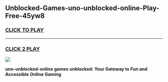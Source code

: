 
## Unblocked-Games-uno-unblocked-online-Play-Free-45yw8
<h3>
<a href="https://premium76.site?title=uno-unblocked-online&ref=23A">CLICK TO PLAY</a></h3>
<hr>

<h3>
<a href="https://premium76.site?title=uno-unblocked-online&ref=23A">CLICK 2 PLAY</a>
  
</h3>

<a href="https://premium76.site?title=uno-unblocked-online&ref=23A"><img src="https://clearcache.store/games.png"></a>


**uno-unblocked-online games unblocked: Your Gateway to Fun and Accessible Online Gaming**
